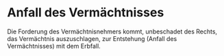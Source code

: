 # Anfall des Vermächtnisses

Die Forderung des Vermächtnisnehmers kommt, unbeschadet des Rechts, das Vermächtnis auszuschlagen, zur Entstehung (Anfall des Vermächtnisses) mit dem Erbfall. 

